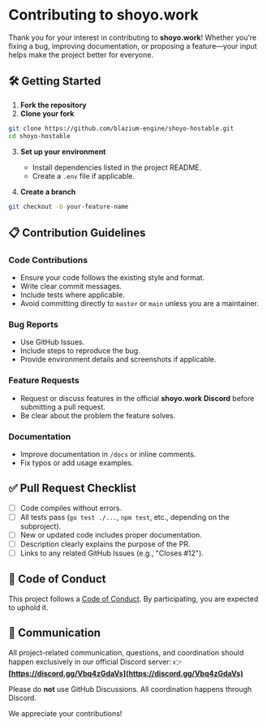 # Contributing to shoyo.work

Thank you for your interest in contributing to **shoyo.work**! Whether you’re fixing a bug, improving documentation, or proposing a feature—your input helps make the project better for everyone.

## 🛠️ Getting Started

1. **Fork the repository**
2. **Clone your fork**

```bash
git clone https://github.com/blazium-engine/shoyo-hostable.git
cd shoyo-hostable
````

3. **Set up your environment**

   * Install dependencies listed in the project README.
   * Create a `.env` file if applicable.

4. **Create a branch**

```bash
git checkout -b your-feature-name
```

## 📋 Contribution Guidelines

### Code Contributions

* Ensure your code follows the existing style and format.
* Write clear commit messages.
* Include tests where applicable.
* Avoid committing directly to `master` or `main` unless you are a maintainer.

### Bug Reports

* Use GitHub Issues.
* Include steps to reproduce the bug.
* Provide environment details and screenshots if applicable.

### Feature Requests

* Request or discuss features in the official **shoyo.work Discord** before submitting a pull request.
* Be clear about the problem the feature solves.

### Documentation

* Improve documentation in `/docs` or inline comments.
* Fix typos or add usage examples.

## ✅ Pull Request Checklist

* [ ] Code compiles without errors.
* [ ] All tests pass (`go test ./...`, `npm test`, etc., depending on the subproject).
* [ ] New or updated code includes proper documentation.
* [ ] Description clearly explains the purpose of the PR.
* [ ] Links to any related GitHub Issues (e.g., "Closes #12").

## 🤝 Code of Conduct

This project follows a [Code of Conduct](./CODE_OF_CONDUCT.md). By participating, you are expected to uphold it.

## 💬 Communication

All project-related communication, questions, and coordination should happen exclusively in our official Discord server:
👉 **[https://discord.gg/Vbq4zGdaVs](https://discord.gg/Vbq4zGdaVs)**

Please do **not** use GitHub Discussions. All coordination happens through Discord.

We appreciate your contributions!
